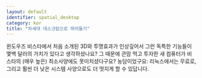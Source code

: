 ```yaml
---
layout: default
identifier: spatial_desktop
category: kor
title: "차세대 데스크탑으로 뛰어들기"
---
```


윈도우즈 비스타에서 처음 소개된 3D와 투명효과가 인상깊어서 그런 독특한 기능들이 몇백 달러의 가치가 있다고 생각하셨나요? 그 때문에 큰맘 먹고 투자한 새 컴퓨터가 비스타의 (매우 높은) 최소사양에도 못미치셨다구요? 농담이었구요: 리눅스에서는 무료로, 그리고 훨씬 더 낮은 시스템 사양으로도 더 멋지게 할 수 있답니다.

<? all_video_ids_from_file ();?>




